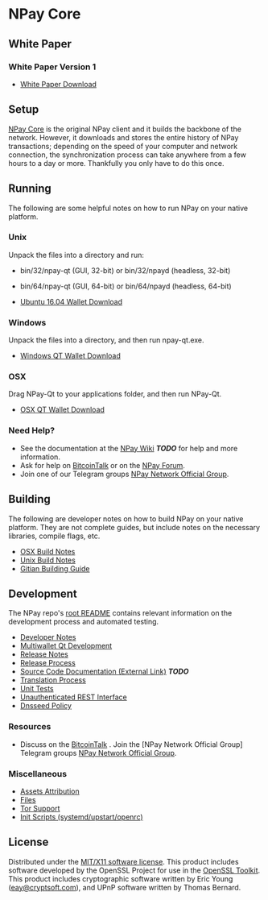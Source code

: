 NPay Core
=====================

White Paper
---------------------
### White Paper Version 1

- [White Paper Download](http://downloads.npay.network/etc/NPAY%20Whitepaper%20v1.pdf)

Setup
---------------------
[NPay Core](http://npay.network) is the original NPay client and it builds the backbone of the network. However, it downloads and stores the entire history of NPay transactions; depending on the speed of your computer and network connection, the synchronization process can take anywhere from a few hours to a day or more. Thankfully you only have to do this once.

Running
---------------------
The following are some helpful notes on how to run NPay on your native platform.

### Unix

Unpack the files into a directory and run:

- bin/32/npay-qt (GUI, 32-bit) or bin/32/npayd (headless, 32-bit)
- bin/64/npay-qt (GUI, 64-bit) or bin/64/npayd (headless, 64-bit)

- [Ubuntu 16.04 Wallet Download](http://downloads.npay.network/linux/linux.zip)

### Windows

Unpack the files into a directory, and then run npay-qt.exe.

- [Windows QT Wallet Download](http://downloads.npay.network/windows/windows.zip)

### OSX

Drag NPay-Qt to your applications folder, and then run NPay-Qt.

- [OSX QT Wallet Download](http://downloads.npay.network/macos/macos.zip)

### Need Help?

* See the documentation at the [NPay Wiki](https://github.com/KryptoniteOU/NPay/wiki) ***TODO***
for help and more information.
* Ask for help on [BitcoinTalk](https://bitcointalk.org/index.php) or on the [NPay Forum](http://npay.network/).
* Join one of our Telegram groups [NPay Network Official Group](https://t.me/npaynetwork).

Building
---------------------
The following are developer notes on how to build NPay on your native platform. They are not complete guides, but include notes on the necessary libraries, compile flags, etc.

- [OSX Build Notes](build-osx.md)
- [Unix Build Notes](build-unix.md)
- [Gitian Building Guide](gitian-building.md)

Development
---------------------
The NPay repo's [root README](https://github.com/KryptoniteOU/NPay/blob/master/README.md) contains relevant information on the development process and automated testing.

- [Developer Notes](developer-notes.md)
- [Multiwallet Qt Development](multiwallet-qt.md)
- [Release Notes](release-notes.md)
- [Release Process](release-process.md)
- [Source Code Documentation (External Link)](https://dev.visucore.com/bitcoin/doxygen/) ***TODO***
- [Translation Process](translation_process.md)
- [Unit Tests](unit-tests.md)
- [Unauthenticated REST Interface](REST-interface.md)
- [Dnsseed Policy](dnsseed-policy.md)

### Resources

* Discuss on the [BitcoinTalk](https://bitcointalk.org/index.php?topic=1262920.0) .
Join the [NPay Network Official Group] Telegram groups [NPay Network Official Group](https://t.me/npaynetwork).

### Miscellaneous
- [Assets Attribution](assets-attribution.md)
- [Files](files.md)
- [Tor Support](tor.md)
- [Init Scripts (systemd/upstart/openrc)](init.md)

License
---------------------
Distributed under the [MIT/X11 software license](http://www.opensource.org/licenses/mit-license.php).
This product includes software developed by the OpenSSL Project for use in the [OpenSSL Toolkit](https://www.openssl.org/). This product includes
cryptographic software written by Eric Young ([eay@cryptsoft.com](mailto:eay@cryptsoft.com)), and UPnP software written by Thomas Bernard.
